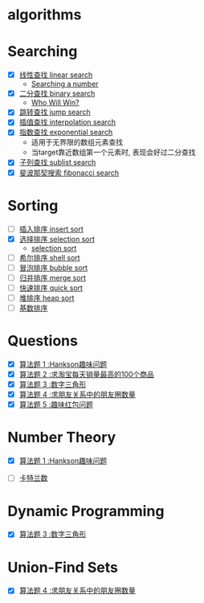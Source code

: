 # algorithms

# Searching

- [x] [线性查找 linear search](/Searching/linear-search.c)
  * [Searching a number](/hPractice/for-searching/Searching-a-number.c)
- [x] [二分查找 binary search](/Searching/binary-search.c)
  * [Who Will Win?](/Practice/for-searching/who-will-win.c)
- [x] [跳转查找 jump search](/Searching/jump-search.c)
- [x] [插值查找 interpolation search](/Searching/interpolation-search.c)
- [x] [指数查找 exponential search](/Searching/exponential-search.c)
	* 适用于无界限的数组元素查找
	* 当target靠近数组第一个元素时, 表现会好过二分查找
- [x] [子列查找 sublist search](Searching/sublist-search.cpp)
- [x] [斐波那契搜索 fibonacci search](Search/fibonacci-search.c)

# Sorting

- [ ] [插入排序 insert sort]()
- [x] [选择排序 selection sort](/Sorting/selection-sort.c)
	* [selection sort](/Practice/for-sorting/selection-sort.c)
- [ ] [希尔排序 shell sort]()
- [ ] [冒泡排序 bubble sort]()
- [ ] [归并排序 merge sort]()
- [ ] [快速排序 quick sort]()
- [ ] [堆排序 heap sort]()
- [ ] [基数排序]()

# Questions

- [x] [算法题 1 :Hankson趣味问题](/Questions/001/Hankson\'s\_Question.md)
- [x] [算法题 2 :求淘宝每天销量最高的100个商品](/Questions/002/Taobao\_bestsell.md)
- [x] [算法题 3 :数字三角形](/Questions/003/Digital\_triangle.md)
- [x] [算法题 4 :求朋友关系中的朋友圈数量](/Questions/004/friend\_group.md)
- [x] [算法题 5 :趣味红包问题](/Questions/005/red-envelope.md)

# Number Theory

- [x] [算法题 1 :Hankson趣味问题](/Questions/001/Hankson\'s\_Question.md)
- [ ] [卡特兰数](http://www.cnblogs.com/code-painter/p/4417354.html)



# Dynamic Programming

- [x] [算法题 3 :数字三角形](/Questions/003/Digital\_triangle.md)

# Union-Find Sets

- [x] [算法题 4 :求朋友关系中的朋友圈数量](/Questions/004/friend\_group.md)


